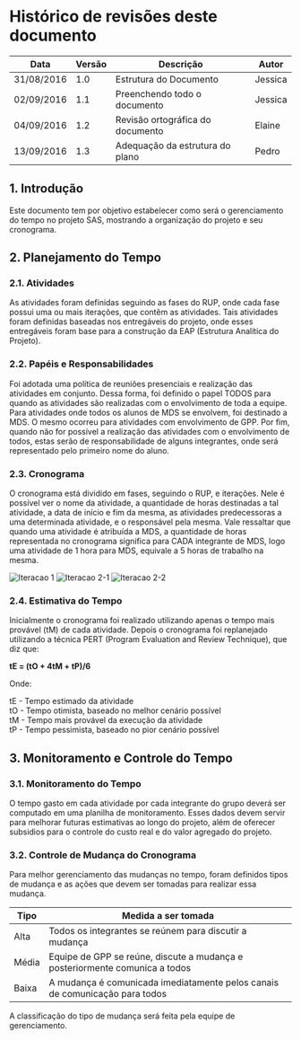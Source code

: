 # Histórico de revisões deste documento

|Data|Versão|Descrição|Autor|
|----|------|---------|-------|
| 31/08/2016| 1.0 |Estrutura do Documento |Jessica |
| 02/09/2016| 1.1 |Preenchendo todo o documento |Jessica |
| 04/09/2016| 1.2 |Revisão ortográfica do documento |Elaine |
| 13/09/2016| 1.3 | Adequação da estrutura do plano| Pedro|

## 1. Introdução
Este documento tem por objetivo estabelecer como será o gerenciamento do tempo no projeto SAS, mostrando a organização do projeto e seu cronograma.

## 2. Planejamento do Tempo

### 2.1. Atividades
As atividades foram definidas seguindo as fases do RUP, onde cada fase possui uma ou mais iterações, que contêm as atividades. Tais atividades foram definidas baseadas nos entregáveis do projeto, onde esses entregáveis foram base para a construção da EAP (Estrutura Analítica do Projeto). 

### 2.2. Papéis e Responsabilidades
Foi adotada uma política de reuniões presenciais e realização das atividades em conjunto. Dessa forma, foi definido o papel TODOS para quando as atividades são realizadas com o envolvimento de toda a equipe. Para atividades onde todos os alunos de MDS se envolvem, foi destinado a MDS. O mesmo ocorreu para atividades com envolvimento de GPP. Por fim, quando não for possível a realização das atividades com o envolvimento de todos, estas serão de responsabilidade de alguns integrantes, onde será representado pelo primeiro nome do aluno. 

### 2.3. Cronograma
O cronograma está dividido em fases, seguindo o RUP, e iterações. Nele é possível ver o nome da atividade, a quantidade de horas destinadas a tal atividade, a data de início e fim da mesma, as atividades predecessoras a uma determinada atividade, e o responsável pela mesma. Vale ressaltar que quando uma atividade é atribuída a MDS, a quantidade de horas representada no cronograma significa para CADA integrante de MDS, logo uma atividade de 1 hora para MDS, equivale a 5 horas de trabalho na mesma.

![Iteracao 1](https://raw.githubusercontent.com/wiki/fga-gpp-mds/2016.2-SAS_FGA/img/Iteracao1.png)
![Iteracao 2-1](https://raw.githubusercontent.com/wiki/fga-gpp-mds/2016.2-SAS_FGA/img/Iteracao2_Parte1.png)
![Iteracao 2-2](https://raw.githubusercontent.com/wiki/fga-gpp-mds/2016.2-SAS_FGA/img/Iteracao2_Parte2.png) 
 
 


### 2.4. Estimativa do Tempo
Inicialmente o cronograma foi realizado utilizando apenas o tempo mais provável (tM) de cada atividade. Depois o cronograma foi replanejado utilizando a técnica PERT (Program Evaluation and Review Technique), que diz que:

**tE = (tO + 4tM + tP)/6**

Onde:

tE - Tempo estimado da atividade <br/>
tO - Tempo otimista, baseado no melhor cenário possível <br/>
tM - Tempo mais provável da execução da atividade <br/>
tP - Tempo pessimista, baseado no pior cenário possível

## 3. Monitoramento e Controle do Tempo
### 3.1. Monitoramento do Tempo
O tempo gasto em cada atividade por cada integrante do grupo deverá ser computado em uma planilha de monitoramento. Esses dados devem servir para melhorar futuras estimativas ao longo do projeto, além de oferecer subsidios para o controle do custo real e do valor agregado do projeto.
  
### 3.2. Controle de Mudança do Cronograma
Para melhor gerenciamento das mudanças no tempo, foram definidos tipos de mudança e as ações que devem ser tomadas para realizar essa mudança.

|Tipo|Medida a ser tomada|
|----|-------------------|
|Alta|Todos os integrantes se reúnem para discutir a mudança|
|Média|Equipe de GPP se reúne, discute a mudança e posteriormente comunica a todos|
|Baixa|A mudança é comunicada imediatamente pelos canais de comunicação para todos|

A classificação do tipo de mudança será feita pela equipe de gerenciamento.